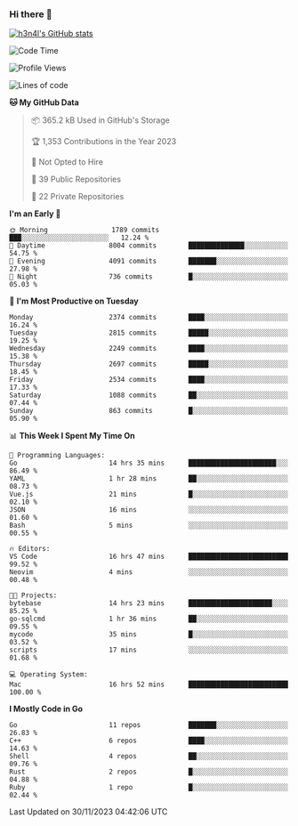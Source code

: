 ### Hi there 👋

[![h3n4l's GitHub stats](https://github-readme-stats.vercel.app/api?username=h3n4l&count_private=true&show_icons=true&theme=radical)](https://github.com/h3n4l/github-readme-stats)

<!--START_SECTION:waka-->
![Code Time](http://img.shields.io/badge/Code%20Time-1%2C741%20hrs%2034%20mins-blue)

![Profile Views](http://img.shields.io/badge/Profile%20Views-1-blue)

![Lines of code](https://img.shields.io/badge/From%20Hello%20World%20I%27ve%20Written-3.9%20million%20lines%20of%20code-blue)

**🐱 My GitHub Data** 

> 📦 365.2 kB Used in GitHub's Storage 
 > 
> 🏆 1,353 Contributions in the Year 2023
 > 
> 🚫 Not Opted to Hire
 > 
> 📜 39 Public Repositories 
 > 
> 🔑 22 Private Repositories 
 > 
**I'm an Early 🐤** 

```text
🌞 Morning                1789 commits        ███░░░░░░░░░░░░░░░░░░░░░░   12.24 % 
🌆 Daytime                8004 commits        ██████████████░░░░░░░░░░░   54.75 % 
🌃 Evening                4091 commits        ███████░░░░░░░░░░░░░░░░░░   27.98 % 
🌙 Night                  736 commits         █░░░░░░░░░░░░░░░░░░░░░░░░   05.03 % 
```
📅 **I'm Most Productive on Tuesday** 

```text
Monday                   2374 commits        ████░░░░░░░░░░░░░░░░░░░░░   16.24 % 
Tuesday                  2815 commits        █████░░░░░░░░░░░░░░░░░░░░   19.25 % 
Wednesday                2249 commits        ████░░░░░░░░░░░░░░░░░░░░░   15.38 % 
Thursday                 2697 commits        █████░░░░░░░░░░░░░░░░░░░░   18.45 % 
Friday                   2534 commits        ████░░░░░░░░░░░░░░░░░░░░░   17.33 % 
Saturday                 1088 commits        ██░░░░░░░░░░░░░░░░░░░░░░░   07.44 % 
Sunday                   863 commits         █░░░░░░░░░░░░░░░░░░░░░░░░   05.90 % 
```


📊 **This Week I Spent My Time On** 

```text
💬 Programming Languages: 
Go                       14 hrs 35 mins      ██████████████████████░░░   86.49 % 
YAML                     1 hr 28 mins        ██░░░░░░░░░░░░░░░░░░░░░░░   08.73 % 
Vue.js                   21 mins             █░░░░░░░░░░░░░░░░░░░░░░░░   02.10 % 
JSON                     16 mins             ░░░░░░░░░░░░░░░░░░░░░░░░░   01.60 % 
Bash                     5 mins              ░░░░░░░░░░░░░░░░░░░░░░░░░   00.55 % 

🔥 Editors: 
VS Code                  16 hrs 47 mins      █████████████████████████   99.52 % 
Neovim                   4 mins              ░░░░░░░░░░░░░░░░░░░░░░░░░   00.48 % 

🐱‍💻 Projects: 
bytebase                 14 hrs 23 mins      █████████████████████░░░░   85.25 % 
go-sqlcmd                1 hr 36 mins        ██░░░░░░░░░░░░░░░░░░░░░░░   09.55 % 
mycode                   35 mins             █░░░░░░░░░░░░░░░░░░░░░░░░   03.52 % 
scripts                  17 mins             ░░░░░░░░░░░░░░░░░░░░░░░░░   01.68 % 

💻 Operating System: 
Mac                      16 hrs 52 mins      █████████████████████████   100.00 % 
```

**I Mostly Code in Go** 

```text
Go                       11 repos            ███████░░░░░░░░░░░░░░░░░░   26.83 % 
C++                      6 repos             ████░░░░░░░░░░░░░░░░░░░░░   14.63 % 
Shell                    4 repos             ██░░░░░░░░░░░░░░░░░░░░░░░   09.76 % 
Rust                     2 repos             █░░░░░░░░░░░░░░░░░░░░░░░░   04.88 % 
Ruby                     1 repo              █░░░░░░░░░░░░░░░░░░░░░░░░   02.44 % 
```




 Last Updated on 30/11/2023 04:42:06 UTC
<!--END_SECTION:waka-->

